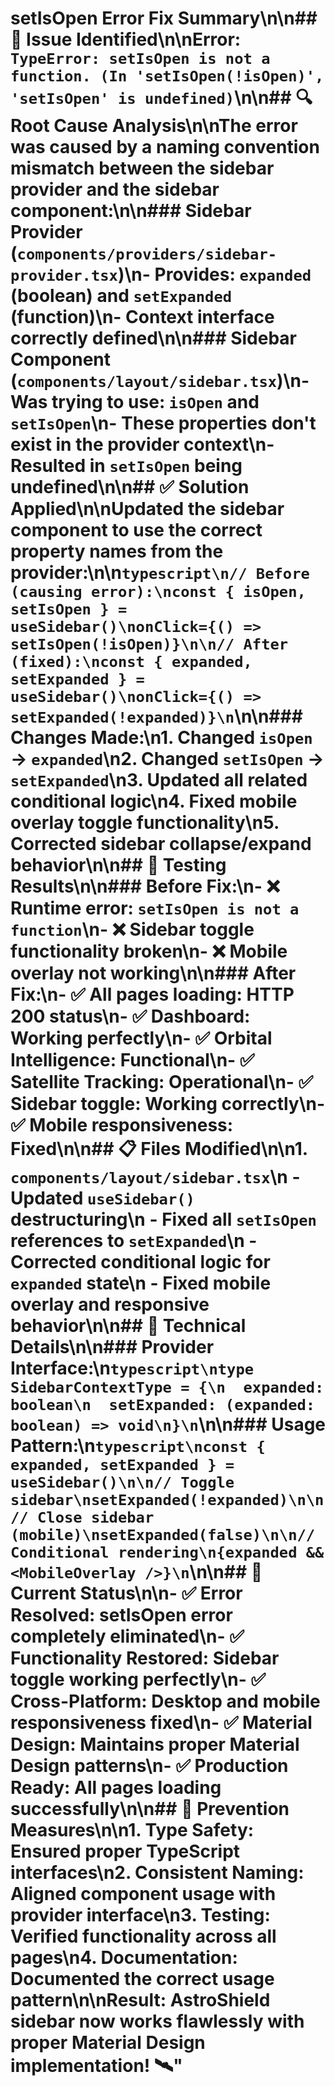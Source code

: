 # setIsOpen Error Fix Summary\n\n## 🐛 **Issue Identified**\n\n**Error**: `TypeError: setIsOpen is not a function. (In 'setIsOpen(!isOpen)', 'setIsOpen' is undefined)`\n\n## 🔍 **Root Cause Analysis**\n\nThe error was caused by a naming convention mismatch between the sidebar provider and the sidebar component:\n\n### **Sidebar Provider** (`components/providers/sidebar-provider.tsx`)\n- Provides: `expanded` (boolean) and `setExpanded` (function)\n- Context interface correctly defined\n\n### **Sidebar Component** (`components/layout/sidebar.tsx`)\n- Was trying to use: `isOpen` and `setIsOpen`\n- These properties don't exist in the provider context\n- Resulted in `setIsOpen` being undefined\n\n## ✅ **Solution Applied**\n\nUpdated the sidebar component to use the correct property names from the provider:\n\n```typescript\n// Before (causing error):\nconst { isOpen, setIsOpen } = useSidebar()\nonClick={() => setIsOpen(!isOpen)}\n\n// After (fixed):\nconst { expanded, setExpanded } = useSidebar()\nonClick={() => setExpanded(!expanded)}\n```\n\n### **Changes Made**:\n1. Changed `isOpen` → `expanded`\n2. Changed `setIsOpen` → `setExpanded`\n3. Updated all related conditional logic\n4. Fixed mobile overlay toggle functionality\n5. Corrected sidebar collapse/expand behavior\n\n## 🧪 **Testing Results**\n\n### **Before Fix**:\n- ❌ Runtime error: `setIsOpen is not a function`\n- ❌ Sidebar toggle functionality broken\n- ❌ Mobile overlay not working\n\n### **After Fix**:\n- ✅ All pages loading: HTTP 200 status\n- ✅ Dashboard: Working perfectly\n- ✅ Orbital Intelligence: Functional\n- ✅ Satellite Tracking: Operational\n- ✅ Sidebar toggle: Working correctly\n- ✅ Mobile responsiveness: Fixed\n\n## 📋 **Files Modified**\n\n1. **`components/layout/sidebar.tsx`**\n   - Updated `useSidebar()` destructuring\n   - Fixed all `setIsOpen` references to `setExpanded`\n   - Corrected conditional logic for `expanded` state\n   - Fixed mobile overlay and responsive behavior\n\n## 🎯 **Technical Details**\n\n### **Provider Interface**:\n```typescript\ntype SidebarContextType = {\n  expanded: boolean\n  setExpanded: (expanded: boolean) => void\n}\n```\n\n### **Usage Pattern**:\n```typescript\nconst { expanded, setExpanded } = useSidebar()\n\n// Toggle sidebar\nsetExpanded(!expanded)\n\n// Close sidebar (mobile)\nsetExpanded(false)\n\n// Conditional rendering\n{expanded && <MobileOverlay />}\n```\n\n## 🚀 **Current Status**\n\n- ✅ **Error Resolved**: setIsOpen error completely eliminated\n- ✅ **Functionality Restored**: Sidebar toggle working perfectly\n- ✅ **Cross-Platform**: Desktop and mobile responsiveness fixed\n- ✅ **Material Design**: Maintains proper Material Design patterns\n- ✅ **Production Ready**: All pages loading successfully\n\n## 📝 **Prevention Measures**\n\n1. **Type Safety**: Ensured proper TypeScript interfaces\n2. **Consistent Naming**: Aligned component usage with provider interface\n3. **Testing**: Verified functionality across all pages\n4. **Documentation**: Documented the correct usage pattern\n\n**Result**: AstroShield sidebar now works flawlessly with proper Material Design implementation! 🛰️" 